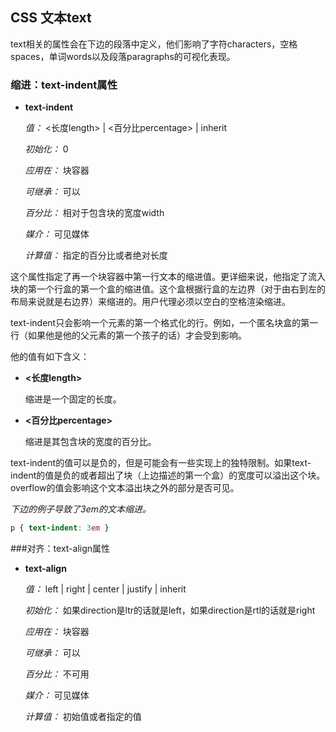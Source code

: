 ## CSS 文本text

text相关的属性会在下边的段落中定义，他们影响了字符characters，空格spaces，单词words以及段落paragraphs的可视化表现。

### 缩进：text-indent属性

* __text-indent__
	
	_值：_  <长度length> | <百分比percentage> | inherit

	_初始化：_ 0

	_应用在：_ 块容器

	_可继承：_ 可以

	_百分比：_ 相对于包含块的宽度width

	_媒介：_ 可见媒体

	_计算值：_ 指定的百分比或者绝对长度

<!--more-->

这个属性指定了再一个块容器中第一行文本的缩进值。更详细来说，他指定了流入块的第一个行盒的第一个盒的缩进值。这个盒根据行盒的左边界（对于由右到左的布局来说就是右边界）来缩进的。用户代理必须以空白的空格渲染缩进。

text-indent只会影响一个元素的第一个格式化的行。例如，一个匿名块盒的第一行（如果他是他的父元素的第一个孩子的话）才会受到影响。

他的值有如下含义：

* __<长度length>__

	缩进是一个固定的长度。

* __<百分比percentage>__

	缩进是其包含块的宽度的百分比。

text-indent的值可以是负的，但是可能会有一些实现上的独特限制。如果text-indent的值是负的或者超出了块（上边描述的第一个盒）的宽度可以溢出这个块。overflow的值会影响这个文本溢出块之外的部分是否可见。

_下边的例子导致了3em的文本缩进。_

```css
p { text-indent: 3em }
```

###对齐：text-align属性

* __text-align__
	
	_值：_  left | right | center | justify | inherit

	_初始化：_ 如果direction是ltr的话就是left，如果direction是rtl的话就是right

	_应用在：_ 块容器

	_可继承：_ 可以

	_百分比：_ 不可用

	_媒介：_ 可见媒体

	_计算值：_ 初始值或者指定的值


